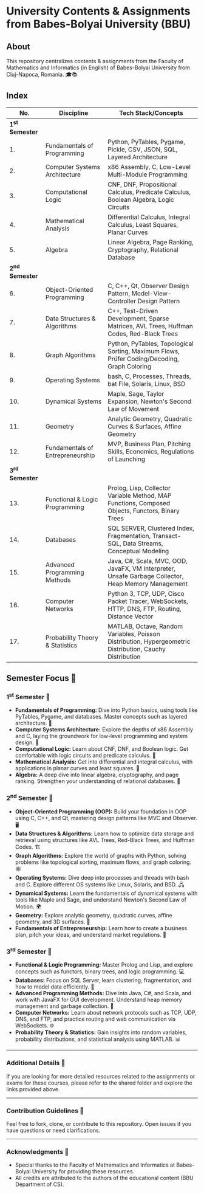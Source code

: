 # University Contents & Assignments from Babes-Bolyai University (BBU)

## About
This repository centralizes contents & assignments from the Faculty of Mathematics and Informatics (in English) of Babes-Bolyai University from Cluj-Napoca, Romania. 🎓📚

## Index
| No. | Discipline                                      | Tech Stack/Concepts                                                      |
|-----|-------------------------------------------------|--------------------------------------------------------------------------|
| **1<sup>st</sup> Semester**                       |                                                                          |
| 1.  | Fundamentals of Programming                    | Python, PyTables, Pygame, Pickle, CSV, JSON, SQL, Layered Architecture    |
| 2.  | Computer Systems Architecture                  | x86 Assembly, C, Low-Level Multi-Module Programming                       |
| 3.  | Computational Logic                            | CNF, DNF, Propositional Calculus, Predicate Calculus, Boolean Algebra, Logic Circuits |
| 4.  | Mathematical Analysis                          | Differential Calculus, Integral Calculus, Least Squares, Planar Curves    |
| 5.  | Algebra                                        | Linear Algebra, Page Ranking, Cryptography, Relational Database          |
| **2<sup>nd</sup> Semester**                       |                                                                          |
| 6.  | Object-Oriented Programming                    | C, C++, Qt, Observer Design Pattern, Model-View-Controller Design Pattern|
| 7.  | Data Structures & Algorithms                   | C++, Test-Driven Development, Sparse Matrices, AVL Trees, Huffman Codes, Red-Black Trees |
| 8.  | Graph Algorithms                               | Python, PyTables, Topological Sorting, Maximum Flows, Prüfer Coding/Decoding, Graph Coloring |
| 9.  | Operating Systems                              | bash, C, Processes, Threads, bat File, Solaris, Linux, BSD               |
| 10. | Dynamical Systems                              | Maple, Sage, Taylor Expansion, Newton's Second Law of Movement            |
| 11. | Geometry                                       | Analytic Geometry, Quadratic Curves & Surfaces, Affine Geometry          |
| 12. | Fundamentals of Entrepreneurship               | MVP, Business Plan, Pitching Skills, Economics, Regulations of Launching  |
| **3<sup>rd</sup> Semester**                       |                                                                          |
| 13. | Functional & Logic Programming                 | Prolog, Lisp, Collector Variable Method, MAP Functions, Composed Objects, Functors, Binary Trees |
| 14. | Databases                                      | SQL SERVER, Clustered Index, Fragmentation, Transact-SQL, Data Streams, Conceptual Modeling |
| 15. | Advanced Programming Methods                   | Java, C#, Scala, MVC, OOD, JavaFX, VM Interpreter, Unsafe Garbage Collector, Heap Memory Management |
| 16. | Computer Networks                              | Python 3, TCP, UDP, Cisco Packet Tracer, WebSockets, HTTP, DNS, FTP, Routing, Distance Vector |
| 17. | Probability Theory & Statistics                | MATLAB, Octave, Random Variables, Poisson Distribution, Hypergeometric Distribution, Cauchy Distribution |

## Semester Focus 🎯
### **1<sup>st</sup> Semester 📅**
- **Fundamentals of Programming:** Dive into Python basics, using tools like PyTables, Pygame, and databases. Master concepts such as layered architecture. 🐍
- **Computer Systems Architecture:** Explore the depths of x86 Assembly and C, laying the groundwork for low-level programming and system design. 🔧
- **Computational Logic:** Learn about CNF, DNF, and Boolean logic. Get comfortable with logic circuits and predicate calculus. 🧠
- **Mathematical Analysis:** Get into differential and integral calculus, with applications in planar curves and least squares. 📐
- **Algebra:** A deep dive into linear algebra, cryptography, and page ranking. Strengthen your understanding of relational databases. 🔢

### **2<sup>nd</sup> Semester 📅**
- **Object-Oriented Programming (OOP):** Build your foundation in OOP using C, C++, and Qt, mastering design patterns like MVC and Observer. 🖥️
- **Data Structures & Algorithms:** Learn how to optimize data storage and retrieval using structures like AVL Trees, Red-Black Trees, and Huffman Codes. 🏗️
- **Graph Algorithms:** Explore the world of graphs with Python, solving problems like topological sorting, maximum flows, and graph coloring. 🕸️
- **Operating Systems:** Dive deep into processes and threads with bash and C. Explore different OS systems like Linux, Solaris, and BSD. 🖧
- **Dynamical Systems:** Learn the fundamentals of dynamical systems with tools like Maple and Sage, and understand Newton's Second Law of Motion. 🌍
- **Geometry:** Explore analytic geometry, quadratic curves, affine geometry, and 3D surfaces. 📏
- **Fundamentals of Entrepreneurship:** Learn how to create a business plan, pitch your ideas, and understand market regulations. 💼

### **3<sup>rd</sup> Semester 📅**
- **Functional & Logic Programming:** Master Prolog and Lisp, and explore concepts such as functors, binary trees, and logic programming. 💻
- **Databases:** Focus on SQL Server, learn clustering, fragmentation, and how to model data efficiently. 💾
- **Advanced Programming Methods:** Dive into Java, C#, and Scala, and work with JavaFX for GUI development. Understand heap memory management and garbage collection. 🔲
- **Computer Networks:** Learn about network protocols such as TCP, UDP, DNS, and FTP, and practice routing and web communication via WebSockets. 🌐
- **Probability Theory & Statistics:** Gain insights into random variables, probability distributions, and statistical analysis using MATLAB. 📊

---

### Additional Details 📑
If you are looking for more detailed resources related to the assignments or exams for these courses, please refer to the shared folder and explore the links provided above.

---

### Contribution Guidelines 🤝
Feel free to fork, clone, or contribute to this repository. Open issues if you have questions or need clarifications.

---

### Acknowledgments 👏
- Special thanks to the Faculty of Mathematics and Informatics at Babes-Bolyai University for providing these resources.
- All credits are attributed to the authors of the educational content (BBU Department of CS).
